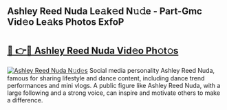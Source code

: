 ## Ashley Reed Nuda Le𝚊k𝚎d N𝚞𝚍e - Part-Gmc Vid𝚎o Le𝚊ks Photos ExfoP

# <h2><a href="http://fbfcefb.evod.top/?m=Ashley+Reed+Nuda">🔗 👉🔴 Ashley Reed Nuda Vid𝚎o Ph𝚘t𝚘s</a></h2>

[![Ashley Reed Nuda N𝚞d𝚎s](https://i.imgur.com/8V9OHl7.gif)](http://fbfcefb.evod.top/?m=Ashley+Reed+Nuda)
Social media personality Ashley Reed Nuda, famous for sharing lifestyle and dance content, including dance trend performances and mini vlogs. A public figure like Ashley Reed Nuda, with a large following and a strong voice, can inspire and motivate others to make a difference. 
